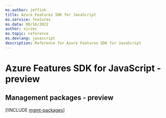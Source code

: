 ```yaml
---
ms.author: jeffish
title: Azure Features SDK for JavaScript
ms.service: features
ms.data: 08/16/2022
author: xirzec
ms.topic: reference
ms.devlang: javascript
description: Reference for Azure Features SDK for JavaScript
---
```

# Azure Features SDK for JavaScript - preview

## Management packages - preview
[!INCLUDE [mgmt-packages](features-mgmt-index.md)]